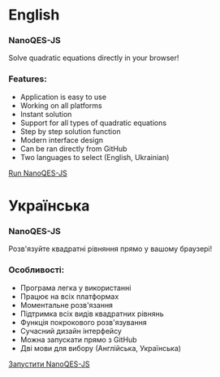 # English
### NanoQES-JS
Solve quadratic equations directly in your browser!

### Features:
- Application is easy to use
- Working on all platforms
- Instant solution
- Support for all types of quadratic equations
- Step by step solution function
- Modern interface design
- Can be ran directly from GitHub
- Two languages to select (English, Ukrainian)

<a href="https://htmlpreview.github.io/?https://github.com/MasterDevX/NanoQES-JS/blob/master/Index.html">Run NanoQES-JS</a>

# Українська
### NanoQES-JS
Розв'язуйте квадратні рівняння прямо у вашому браузері!

### Особливості:
- Програма легка у використанні
- Працює на всіх платформах
- Моментальне розв'язання
- Підтримка всіх видів квадратних рівнянь
- Функція покрокового розв'язування
- Сучасний дизайн інтерфейсу
- Можна запускати прямо з GitHub
- Дві мови для вибору (Англійська, Українська)


<a href="https://htmlpreview.github.io/?https://github.com/MasterDevX/NanoQES-JS/blob/master/Index.html">Запустити NanoQES-JS</a>
